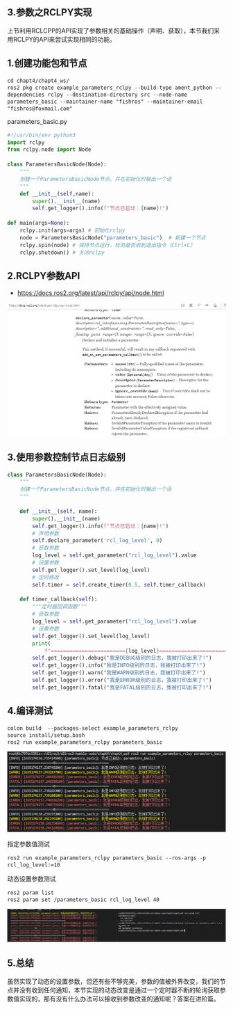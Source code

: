 ## 3.参数之RCLPY实现

上节利用RCLCPP的API实现了参数相关的基础操作（声明、获取），本节我们采用RCLPY的API来尝试实现相同的功能。

## 1.创建功能包和节点

```shell
cd chapt4/chapt4_ws/
ros2 pkg create example_parameters_rclpy --build-type ament_python --dependencies rclpy --destination-directory src --node-name parameters_basic --maintainer-name "fishros" --maintainer-email "fishros@foxmail.com"
```

parameters_basic.py

```python
#!/usr/bin/env python3
import rclpy
from rclpy.node import Node

class ParametersBasicNode(Node):
    """
    创建一个ParametersBasicNode节点，并在初始化时输出一个话
    """
    def __init__(self,name):
        super().__init__(name)
        self.get_logger().info(f"节点已启动：{name}!")

def main(args=None):
    rclpy.init(args=args) # 初始化rclpy
    node = ParametersBasicNode("parameters_basic")  # 新建一个节点
    rclpy.spin(node) # 保持节点运行，检测是否收到退出指令（Ctrl+C）
    rclpy.shutdown() # 关闭rclpy
```

## 2.RCLPY参数API

- https://docs.ros2.org/latest/api/rclpy/api/node.html

![image-20220614103129915](3.参数之RCLPY实现/imgs/image-20220614103129915.png)

## 3.使用参数控制节点日志级别

```python
class ParametersBasicNode(Node):
    """
    创建一个ParametersBasicNode节点，并在初始化时输出一个话
    """

    def __init__(self, name):
        super().__init__(name)
        self.get_logger().info(f"节点已启动：{name}!")
        # 声明参数
        self.declare_parameter('rcl_log_level', 0)
        # 获取参数
        log_level = self.get_parameter("rcl_log_level").value
        # 设置参数
        self.get_logger().set_level(log_level)
        # 定时修改
        self.timer = self.create_timer(0.5, self.timer_callback)

    def timer_callback(self):
        """定时器回调函数"""
        # 获取参数
        log_level = self.get_parameter("rcl_log_level").value
        # 设置参数
        self.get_logger().set_level(log_level)
        print(
            f"========================{log_level}=============================")
        self.get_logger().debug("我是DEBUG级别的日志，我被打印出来了!")
        self.get_logger().info("我是INFO级别的日志，我被打印出来了!")
        self.get_logger().warn("我是WARN级别的日志，我被打印出来了!")
        self.get_logger().error("我是ERROR级别的日志，我被打印出来了!")
        self.get_logger().fatal("我是FATAL级别的日志，我被打印出来了!")


```

## 4.编译测试

```shell
colon build  --packages-select example_parameters_rclpy
source install/setup.bash
ros2 run example_parameters_rclpy parameters_basic
```

![image-20220614103631463](3.参数之RCLPY实现/imgs/image-20220614103631463.png)

指定参数值测试

```shell
ros2 run example_parameters_rclpy parameters_basic --ros-args -p rcl_log_level:=10
```

动态设置参数测试

```shell
ros2 param list
ros2 param set /parameters_basic rcl_log_level 40
```

![image-20220614103936286](3.参数之RCLPY实现/imgs/image-20220614103936286.png)

## 5.总结

虽然实现了动态的设置参数，但还有些不够完美，参数的值被外界改变，我们的节点并没有收到任何通知，本节实现的动态改变是通过一个定时器不断的轮询获取参数值实现的，那有没有什么办法可以接收到参数改变的通知呢？答案在进阶篇。
